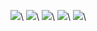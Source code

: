 ![](https://github.com/rauaap/arviointiExpress/blob/doc/opintojakso/img/getAll.png)\\
![](https://github.com/rauaap/arviointiExpress/blob/doc/opintojakso/img/getOne.png)\\
![](https://github.com/rauaap/arviointiExpress/blob/doc/opintojakso/img/post.png)\\
![](https://github.com/rauaap/arviointiExpress/blob/doc/opintojakso/img/update.png)\\
![](https://github.com/rauaap/arviointiExpress/blob/doc/opintojakso/img/delete.png)\\
